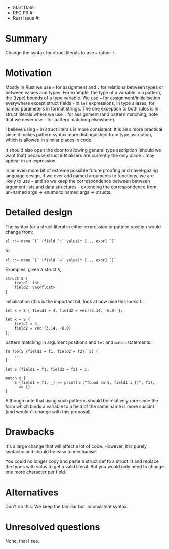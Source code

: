 - Start Date:
- RFC PR #:
- Rust Issue #:

# Summary

Change the syntax for struct literals to use `=` rather `:`.

# Motivation

Mostly in Rust we use `=` for assignment and `:` for relations between types or between values and types. For example, the type of a variable in a pattern, the (type) bounds of a type variable. We use `=` for assignment/initialisation everywhere except struct fields - in `let` expressions, in type aliases, for named parameters in format strings. The one exception to both rules is in struct literals where we use `:` for assignment (and pattern matching, note that we never use `:` for pattern matching elsewhere).

I believe using `=` in struct literals is more consistent. It is also more practical since it makes pattern syntax more distinguished from type ascription, which is allowed in similar places in code.

It should also open the door to allowing general type ascription (should we want that) because struct intitialisers are currently the only place `:` may appear in an expression.

In an even more bit of extreme possible future proofing and navel-gazing language design, if we ever add named arguments to functions, we are likely to use `=` and so we keep the correspondence between between argument lists and data structures - extending the correspondence from un-named args -> enums to named args -> structs.

# Detailed design

The syntax for a struct literal in either expression or pattern position would change from:

```
sl ::= name `{` (field `:` value)* [.., expr] `}`
```

to:

```
sl ::= name `{` (field `=` value)* [.., expr] `}`
```

Examples, given a struct `S`,

```
struct S {
    field1: int,
    field2: Vec<float>
}
```

initialisation (this is the important bit, look at how nice this looks!):

```
let x = S { field1 = 4, field2 = vec![3.14, -6.0] };

let x = S {
    field1 = 4,
    field2 = vec![3.14, -6.0]
};
```

pattern matching in argument positions and `let` and `match` statements:

```
fn foo(S {field1 = f1, field2 = f2}: S) {
    ...
}

let S {field1 = f1, field2 = f2} = x;

match x {
    S {field1 = f1, _} => println!("found an S, field1 i {}", f1),
    _ => {}
}

```

Although note that using such patterns should be relatively rare since the form which binds a variable to a field of the same name is more succint (and wouldn't change with this proposal).

# Drawbacks

It's a large change that will affect a lot of code. However, it is purely syntactic and should be easy to mechanise.

You could no longer copy and paste a struct def to a struct lit and replace the types with valus to get a valid literal. But you would only need to change one more character per field.

# Alternatives

Don't do this. We keep the familiar but inconsistent syntax.

# Unresolved questions

None, that I see.
